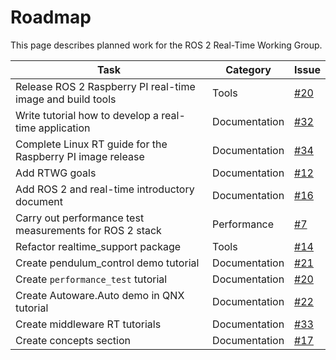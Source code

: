# Roadmap

This page describes planned work for the ROS 2 Real-Time Working Group.


| **Task**                                                     | **Category**  | **Issue**                                                                 |
| ------------------------------------------------------------ | ------------- | ------------------------------------------------------------------------- |
| Release ROS 2 Raspberry PI real-time image and build tools   | Tools         | [#20](https://github.com/ros-realtime/ros-realtime-rpi4-image/issues/20)  |
| Write tutorial how to develop a real-time application        | Documentation | [#32](https://github.com/ros-realtime/community/issues/32)                |
| Complete Linux RT guide for the Raspberry PI image release   | Documentation | [#34](https://github.com/ros-realtime/community/issues/34)                |
| Add RTWG goals                                               | Documentation | [#12](https://github.com/ros-realtime/community/issues/12)                |
| Add ROS 2 and real-time introductory document                | Documentation | [#16](https://github.com/ros-realtime/community/issues/16)                |
| Carry out performance test measurements for ROS 2 stack      | Performance   | [#7](https://github.com/ros-realtime/community/issues/7)                  |
| Refactor realtime_support package                            | Tools         | [#14](https://github.com/ros-realtime/community/issues/14)                |                                                              
| Create pendulum_control demo tutorial                        | Documentation | [#21](https://github.com/ros-realtime/community/issues/21)                |
| Create `performance_test` tutorial                           | Documentation | [#20](https://github.com/ros-realtime/community/issues/20)                |
| Create Autoware.Auto demo in QNX tutorial                    | Documentation | [#22](https://github.com/ros-realtime/community/issues/22)                |
| Create middleware RT tutorials                              | Documentation | [#33](https://github.com/ros-realtime/community/issues/33)                |                                                             
| Create concepts section                                      | Documentation | [#17](https://github.com/ros-realtime/community/issues/17)                |                                                             






